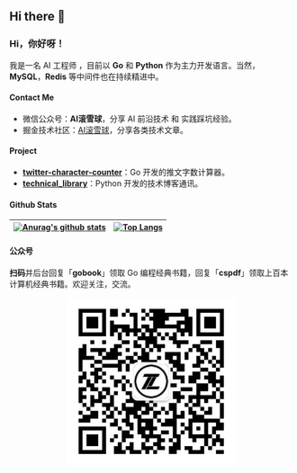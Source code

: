 ## Hi there 👋

<!--
**alwaysday1/alwaysday1** is a ✨ _special_ ✨ repository because its `README.md` (this file) appears on your GitHub profile.

Here are some ideas to get you started:

- 🔭 I’m currently working on ...
- 🌱 I’m currently learning ...
- 👯 I’m looking to collaborate on ...
- 🤔 I’m looking for help with ...
- 💬 Ask me about ...
- 📫 How to reach me: ...
- 😄 Pronouns: ...
- ⚡ Fun fact: ...
-->

### Hi，你好呀！

我是一名 AI 工程师 ，目前以 **Go** 和  **Python** 作为主力开发语言。当然，**MySQL**，**Redis** 等中间件也在持续精进中。

#### Contact Me

* 微信公众号：**AI滚雪球**，分享 AI 前沿技术 和 实践踩坑经验。
* 掘金技术社区：[AI滚雪球](https://juejin.cn/user/3861140569075230)，分享各类技术文章。

#### Project

- [**twitter-character-counter**](https://github.com/alwaysday1/twitter-character-counter)：Go 开发的推文字数计算器。
- [**technical_library**](https://github.com/alwaysday1/technical_library)：Python 开发的技术博客通讯。



#### Github Stats

| [![Anurag's github stats](https://github-readme-stats.vercel.app/api?username=alwaysday1)](https://github.com/anuraghazra/github-readme-stats) | [![Top Langs](https://github-readme-stats.vercel.app/api/top-langs/?username=alwaysday1&hide=javascript,html,css)](https://github.com/anuraghazra/github-readme-stats) |
| ------------------------------------------------------------ | ------------------------------------------------------------ |
#### 公众号
**扫码**并后台回复「**gobook**」领取 Go 编程经典书籍，回复「**cspdf**」领取上百本计算机经典书籍。欢迎关注，交流。

<center class="half">
    <img src="./qrcode_for_gh_933c20e14596_258.jpg" width="300"/>
</center>
